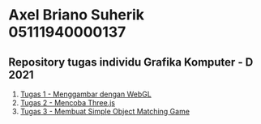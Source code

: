 # Axel Briano Suherik 05111940000137
## Repository tugas individu Grafika Komputer - D 2021


1. [Tugas 1 - Menggambar dengan WebGL](https://github.com/cg2021d/tugas-1-axelbrians/tree/master/tugas-individu-1_menggambar-dengan-webgl)
2. [Tugas 2 - Mencoba Three.js](https://github.com/cg2021d/tugas-1-axelbrians/tree/master/tugas-individu-2_basic-threejs)
3. [Tugas 3 - Membuat Simple Object Matching Game](https://github.com/cg2021d/tugas-1-axelbrians/tree/master/tugas-individu-3_interaksi-dengan-threejs)
